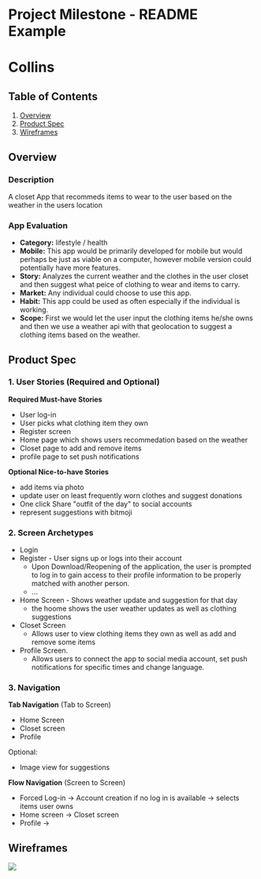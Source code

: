 Project Milestone - README Example
===


# Collins

## Table of Contents
1. [Overview](#Overview)
1. [Product Spec](#Product-Spec)
1. [Wireframes](#Wireframes)

## Overview
### Description
A closet App that recommeds items to wear to the user based on the weather in the users location

### App Evaluation
- **Category:** lifestyle / health
- **Mobile:** This app would be primarily developed for mobile but would perhaps be just as viable on a computer, however mobile version could potentially have more features.
- **Story:** Analyzes the current weather and the clothes in the user closet and then suggest what peice of clothing to wear and items to carry.
- **Market:** Any individual could choose to use this app.
- **Habit:** This app could be used as often especially if the individual is working.
- **Scope:** First we would let the user input the clothing items he/she owns and then we use a weather api with that geolocation to suggest a clothing items based on the weather.
## Product Spec
### 1. User Stories (Required and Optional)

**Required Must-have Stories**

* User log-in 
* User picks what clothing item they own
* Register screen
* Home page which shows users recommedation based on the weather
* Closet page to add and remove items
* profile page to set push notifications

**Optional Nice-to-have Stories**

* add items via photo
* update user on least frequently worn clothes and suggest donations
* One click Share "outfit of the day" to social accounts
* represent suggestions with bitmoji

### 2. Screen Archetypes

* Login 
* Register - User signs up or logs into their account
   * Upon Download/Reopening of the application, the user is prompted to log in to gain access to their profile information to be properly matched with another person. 
   * ...
* Home Screen - Shows weather update and suggestion for that day
   * the hoome shows the user weather updates as well as clothing suggestions 
* Closet Screen 
   * Allows user to view clothing items they own as well as add and remove some items
* Profile Screen.
   * Allows users to connect the app to social media account, set push notifications for specific times and change language.

### 3. Navigation

**Tab Navigation** (Tab to Screen)

* Home Screen
* Closet screen
* Profile
 
Optional:
* Image view for suggestions

**Flow Navigation** (Screen to Screen)
* Forced Log-in -> Account creation if no log in is available -> selects items user owns 
* Home screen -> Closet screen
* Profile -> 
 

## Wireframes
![](https://i.imgur.com/Xia9bQB.jpg)

